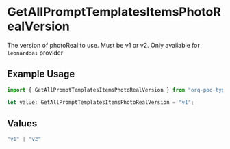 # GetAllPromptTemplatesItemsPhotoRealVersion

The version of photoReal to use. Must be v1 or v2. Only available for `leonardoai` provider

## Example Usage

```typescript
import { GetAllPromptTemplatesItemsPhotoRealVersion } from "orq-poc-typescript-multi-env-version/models/operations";

let value: GetAllPromptTemplatesItemsPhotoRealVersion = "v1";
```

## Values

```typescript
"v1" | "v2"
```